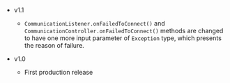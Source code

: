 * v1.1
  * `CommunicationListener.onFailedToConnect()` and `CommunicationController.onFailedToConnect()` methods are changed to have one more input parameter of `Exception` type, which presents the reason of failure.

* v1.0
  * First production release